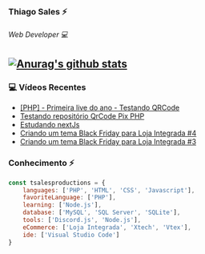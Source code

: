 ### Thiago Sales ⚡

###### Web Developer 💻

[![Anurag's github stats](https://github-readme-stats.vercel.app/api?username=tsalesproductions&show_icons=true)](https://github.com/anuraghazra/github-readme-stats)
--------

### 💻 Vídeos Recentes
<!-- YOUTUBE:START -->
- [[PHP] - Primeira live do ano - Testando QRCode](https://www.youtube.com/watch?v=liYPFRefq9Q)
- [Testando repositório QrCode Pix PHP](https://www.youtube.com/watch?v=A9TBWOLxI1M)
- [Estudando nextJs](https://www.youtube.com/watch?v=_ZfMF1VswR4)
- [Criando um tema Black Friday para Loja Integrada #4](https://www.youtube.com/watch?v=0FYmGJJmCaA)
- [Criando um tema Black Friday para Loja Integrada #3](https://www.youtube.com/watch?v=PAsdOsMf-FQ)
<!-- YOUTUBE:END -->

### Conhecimento ⚡
```javascript
const tsalesproductions = {
    languages: ['PHP', 'HTML', 'CSS', 'Javascript'],
    favoriteLanguage: ['PHP'],
    learning: ['Node.js'],
    database: ['MySQL', 'SQL Server', 'SQLite'],
    tools: ['Discord.js', 'Node.js'],
    eCommerce: ['Loja Integrada', 'Xtech', 'Vtex'],
    ide: ['Visual Studio Code']
}

